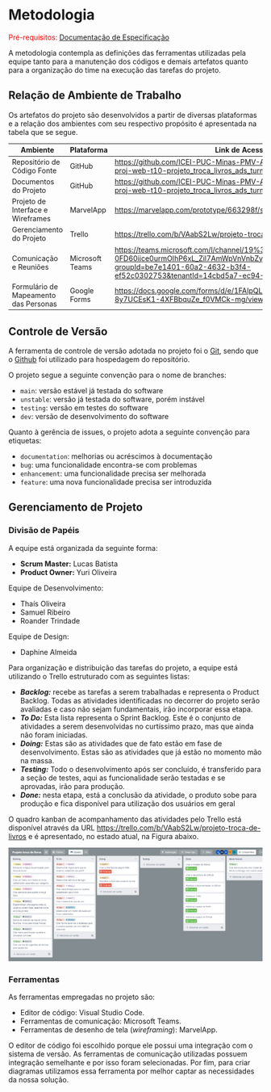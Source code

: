 
# Metodologia

<span style="color:red">Pré-requisitos: <a href="02-Especificação do Projeto.md"> Documentação de Especificação</a></span>

A metodologia contempla as definições das ferramentas utilizadas pela equipe tanto para a manutenção dos códigos e demais artefatos quanto para a organização do time na execução das tarefas do projeto. 

## Relação de Ambiente de Trabalho

Os artefatos do projeto são desenvolvidos a partir de diversas plataformas e a relação dos ambientes com seu respectivo propósito é apresentada na tabela que se segue. 

|Ambiente|Plataforma|Link de Acesso|
|--------|----------|--------------|
|Repositório de Código Fonte|GitHub|https://github.com/ICEI-PUC-Minas-PMV-ADS/pmv-ads-2022-2-e1-proj-web-t10-projeto_troca_livros_ads_turma_10|
|Documentos do Projeto|GitHub|https://github.com/ICEI-PUC-Minas-PMV-ADS/pmv-ads-2022-2-e1-proj-web-t10-projeto_troca_livros_ads_turma_10|
|Projeto de Interface e Wireframes|MarvelApp|https://marvelapp.com/prototype/663298f/screen/89003175/handoff|
|Gerenciamento do Projeto|Trello|https://trello.com/b/VAabS2Lw/projeto-troca-de-livros|
|Comunicação e Reuniões|Microsoft Teams|https://teams.microsoft.com/l/channel/19%3a8g-0FD60ijce0urmOIhP6xL_Zil7AmWpVnVnbZyxMzg1%40thread.tacv2/Geral?groupId=be7e1401-60a2-4632-b3f4-ef52c0302753&tenantId=14cbd5a7-ec94-46ba-b314-cc0fc972a161|
|Formulário de Mapeamento das Personas|Google Forms|https://docs.google.com/forms/d/e/1FAIpQLSe4pFSdFbmRw_rX4HHp-8y7UCEsK1-4XFBbquZe_f0VMCk-mg/viewform?pli=1|

## Controle de Versão

A ferramenta de controle de versão adotada no projeto foi o
[Git](https://git-scm.com/), sendo que o [Github](https://github.com)
foi utilizado para hospedagem do repositório.

O projeto segue a seguinte convenção para o nome de branches:

- `main`: versão estável já testada do software
- `unstable`: versão já testada do software, porém instável
- `testing`: versão em testes do software
- `dev`: versão de desenvolvimento do software

Quanto à gerência de issues, o projeto adota a seguinte convenção para
etiquetas:

- `documentation`: melhorias ou acréscimos à documentação
- `bug`: uma funcionalidade encontra-se com problemas
- `enhancement`: uma funcionalidade precisa ser melhorada
- `feature`: uma nova funcionalidade precisa ser introduzida

## Gerenciamento de Projeto

### Divisão de Papéis

A equipe está organizada da seguinte forma: 

  * **Scrum Master:** Lucas Batista 
  * **Product Owner:** Yuri Oliveira 

Equipe de Desenvolvimento: 

  * Thaís Oliveira 
  * Samuel Ribeiro 
  * Roander Trindade 
  
Equipe de Design: 

  * Daphine Almeida 

Para organização e distribuição das tarefas do projeto, a equipe está utilizando o Trello  estruturado com as seguintes listas:  
  * ***Backlog:*** recebe as tarefas a serem trabalhadas e representa o Product Backlog. Todas as atividades identificadas no decorrer do projeto serão avaliadas e caso não sejam fundamentais, irão incorporar essa etapa. 
  * ***To Do:*** Esta lista representa o Sprint Backlog. Este é o conjunto de atividades a serem desenvolvidas no curtíssimo prazo, mas que ainda não foram iniciadas. 
  * ***Doing:*** Estas são as atividades que de fato estão em fase de desenvolvimento. Estas são as atividades que já estão no momento mão na massa. 
  * ***Testing:*** Todo o desenvolvimento após ser concluído, é transferido para a seção de testes, aqui as funcionalidade serão testadas e se aprovadas, irão para produção. 
  * ***Done:*** nesta etapa, está a conclusão da atividade, o produto sobe para produção e fica disponível para utilização dos usuários em geral 

O quadro kanban de acompanhamento das atividades pelo Trello está disponível através da URL https://trello.com/b/VAabS2Lw/projeto-troca-de-livros e é apresentado, no estado atual, na Figura abaixo.  

![Diagrama de Componentes](img/Trello.jpeg)

### Ferramentas

As ferramentas empregadas no projeto são:

- Editor de código: Visual Studio Code.
- Ferramentas de comunicação: Microsoft Teams.
- Ferramentas de desenho de tela (_wireframing_): MarvelApp.

O editor de código foi escolhido porque ele possui uma integração com o
sistema de versão. As ferramentas de comunicação utilizadas possuem
integração semelhante e por isso foram selecionadas. Por fim, para criar
diagramas utilizamos essa ferramenta por melhor captar as
necessidades da nossa solução.

